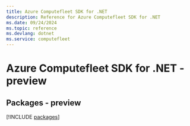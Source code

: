 ```yaml
---
title: Azure Computefleet SDK for .NET
description: Reference for Azure Computefleet SDK for .NET
ms.date: 09/24/2024
ms.topic: reference
ms.devlang: dotnet
ms.service: computefleet
---
```

# Azure Computefleet SDK for .NET - preview
## Packages - preview
[!INCLUDE [packages](computefleet-index.md)]